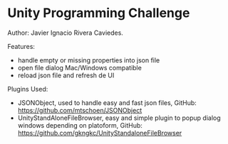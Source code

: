 # Unity Programming Challenge

Author: Javier Ignacio Rivera Caviedes.


Features:
- handle empty or missing properties into json file
- open file dialog Mac/Windows compatible
- reload json file and refresh de UI


Plugins Used:
- JSONObject, used to handle easy and fast json files, GitHub: https://github.com/mtschoen/JSONObject
- UnityStandAloneFileBrowser, easy and simple plugin to popup dialog windows depending on platoform, 
  GitHub: https://github.com/gkngkc/UnityStandaloneFileBrowser


